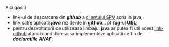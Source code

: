 Aici gasiti 

- link-ul de descarcare din ***github*** a [clientului SPV](https://github.com/MfpAnaf/ClientSPV) scris in java;
- link catre aplicatii ***java*** rezidente in **github**... pt ***tag***-ul [**UBL**](https://github.com/topics/ubl?l=java);
- pentru dezvoltatorii ce utilizeaza limbajul **java** ar putea fi util acest [link-github](https://github.com/IncrementalCommunity/declaratii-anaf/tree/master) atunci cand doresc sa implementeze aplicatii ce tin de ***declaratiile ANAF***;
